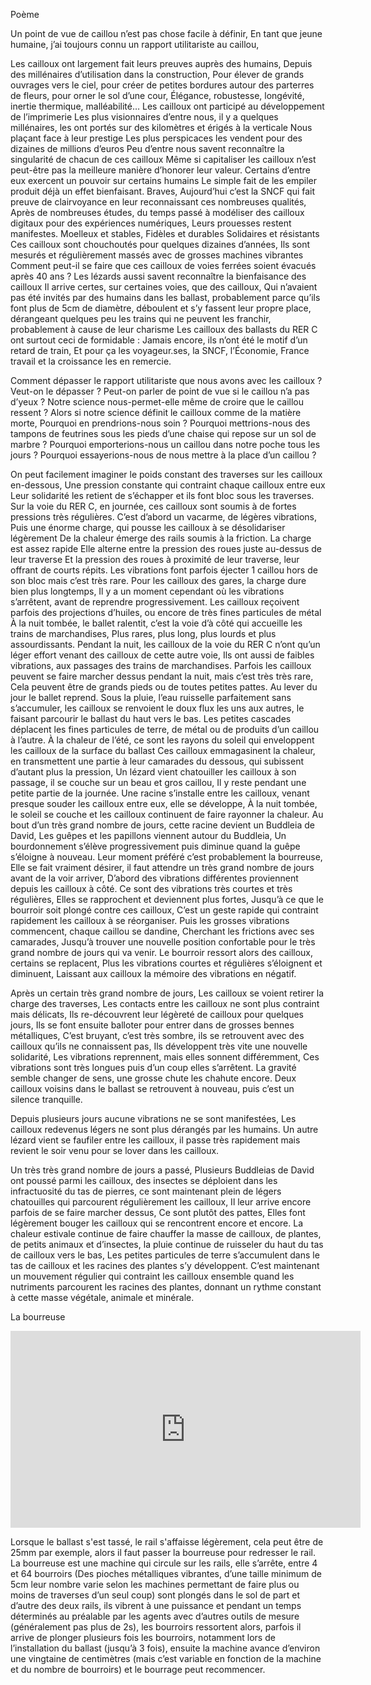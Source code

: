Poème

Un point de vue de caillou n’est pas chose facile à définir,
En tant que jeune humaine, j’ai toujours connu un rapport utilitariste au caillou,

Les cailloux ont largement fait leurs preuves auprès des humains,
Depuis des millénaires d’utilisation dans la construction,
Pour élever de grands ouvrages vers le ciel, pour créer de petites bordures autour des parterres de fleurs, pour orner le sol d’une cour,
Élégance, robustesse, longévité, inertie thermique, malléabilité…
Les cailloux ont participé au développement de l’imprimerie
Les plus visionnaires d’entre nous, il y a quelques millénaires, les ont portés sur des kilomètres et érigés à la verticale
Nous plaçant face à leur prestige
Les plus perspicaces les vendent pour des dizaines de millions d’euros
Peu d’entre nous savent reconnaître la singularité de chacun de ces cailloux
Même si capitaliser les cailloux n’est peut-être pas la meilleure manière d’honorer leur valeur.
Certains d’entre eux exercent un pouvoir sur certains humains
Le simple fait de les empiler produit déjà un effet bienfaisant.
Braves,
Aujourd’hui c’est la SNCF qui fait preuve de clairvoyance en leur reconnaissant ces nombreuses qualités,
Après de nombreuses études, du temps passé à modéliser des cailloux digitaux pour des expériences numériques,
Leurs prouesses restent manifestes.
Moelleux et stables,
Fidèles et durables
Solidaires et résistants
Ces cailloux sont chouchoutés pour quelques dizaines d’années,
Ils sont mesurés et régulièrement massés avec de grosses machines vibrantes
Comment peut-il se faire que ces cailloux de voies ferrées soient évacués après 40 ans ?
Les lézards aussi savent reconnaître la bienfaisance des cailloux
Il arrive certes, sur certaines voies, que des cailloux,
Qui n’avaient pas été invités par des humains dans les ballast, probablement parce qu’ils font plus de 5cm de diamètre,
déboulent et s’y fassent leur propre place,
dérangeant quelques peu les trains qui ne peuvent les franchir, probablement à cause de leur charisme
Les cailloux des ballasts du RER C ont surtout ceci de formidable :
Jamais encore, ils n’ont été le motif d’un retard de train,
Et pour ça les voyageur.ses, la SNCF, l’Économie, France travail et la croissance les en remercie.

Comment dépasser le rapport utilitariste que nous avons avec les cailloux ? Veut-on le dépasser ?
Peut-on parler de point de vue si le caillou n’a pas d’yeux ?
Notre science nous-permet-elle même de croire que le caillou ressent ?
Alors si notre science définit le cailloux comme de la matière morte,
Pourquoi en prendrions-nous soin ?
Pourquoi mettrions-nous des tampons de feutrines sous les pieds d’une chaise qui repose sur un sol de marbre ?
Pourquoi emporterions-nous un caillou dans notre poche tous les jours ?
Pourquoi essayerions-nous de nous mettre à la place d’un caillou ?

On peut facilement imaginer le poids constant des traverses sur les cailloux en-dessous,
Une pression constante qui contraint chaque cailloux entre eux
Leur solidarité les retient de s’échapper et ils font bloc sous les traverses.
Sur la voie du RER C, en journée, ces cailloux sont soumis à de fortes pressions très régulières.
C’est d’abord un vacarme, de légères vibrations,
Puis une énorme charge, qui pousse les cailloux à se désolidariser légèrement
De la chaleur émerge des rails soumis à la friction.
La charge est assez rapide
Elle alterne entre la pression des roues juste au-dessus de leur traverse
Et la pression des roues à proximité de leur traverse, leur offrant de courts répits.
Les vibrations font parfois éjecter 1 caillou hors de son bloc mais c’est très rare.
Pour les cailloux des gares, la charge dure bien plus longtemps,
Il y a un moment cependant où les vibrations s’arrêtent, avant de reprendre progressivement.
Les cailloux reçoivent parfois des projections d’huiles, ou encore de très fines particules de métal
À la nuit tombée, le ballet ralentit, c’est la voie d’à côté qui accueille les trains de marchandises,
Plus rares, plus long, plus lourds et plus assourdissants.
Pendant la nuit, les cailloux de la voie du RER C n’ont qu’un léger effort venant des cailloux de cette autre voie,
Ils ont aussi de faibles vibrations, aux passages des trains de marchandises.
Parfois les cailloux peuvent se faire marcher dessus pendant la nuit, mais c’est très très rare,
Cela peuvent être de grands pieds ou de toutes petites pattes.
Au lever du jour le ballet reprend.
Sous la pluie, l’eau ruisselle parfaitement sans s’accumuler,
les cailloux se renvoient le doux flux les uns aux autres, le faisant parcourir le ballast du haut vers le bas.
Les petites cascades déplacent les fines particules de terre, de métal ou de produits d’un caillou à l’autre.
À la chaleur de l’été, ce sont les rayons du soleil qui enveloppent les cailloux de la surface du ballast
Ces cailloux emmagasinent la chaleur, en transmettent une partie à leur camarades du dessous, qui subissent d’autant plus la pression,
Un lézard vient chatouiller les cailloux à son passage, il se couche sur un beau et gros caillou,
Il y reste pendant une petite partie de la journée.
Une racine s’installe entre les cailloux, venant presque souder les cailloux entre eux, elle se développe,
À la nuit tombée, le soleil se couche et les cailloux continuent de faire rayonner la chaleur.
Au bout d’un très grand nombre de jours, cette racine devient un Buddleia de David,
Les guêpes et les papillons viennent autour du Buddleia,
Un bourdonnement s’élève progressivement puis diminue quand la guêpe s’éloigne à nouveau.
Leur moment préféré c’est probablement la bourreuse,
Elle se fait vraiment désirer, il faut attendre un très grand nombre de jours avant de la voir arriver,
D’abord des vibrations différentes proviennent depuis les cailloux à côté.
Ce sont des vibrations très courtes et très régulières,
Elles se rapprochent et deviennent plus fortes,
Jusqu’à ce que le bourroir soit plongé contre ces cailloux,
C’est un geste rapide qui contraint rapidement les cailloux à se réorganiser.
Puis les grosses vibrations commencent, chaque caillou se dandine,
Cherchant les frictions avec ses camarades,
Jusqu’à trouver une nouvelle position confortable pour le très grand nombre de jours qui va venir.
Le bourroir ressort alors des cailloux, certains se replacent,
Plus les vibrations courtes et régulières s’éloignent et diminuent,
Laissant aux cailloux la mémoire des vibrations en négatif.

Après un certain très grand nombre de jours,
Les cailloux se voient retirer la charge des traverses,
Les contacts entre les cailloux ne sont plus contraint mais délicats,
Ils re-découvrent leur légèreté de cailloux pour quelques jours,
Ils se font ensuite balloter pour entrer dans de grosses bennes métalliques,
C’est bruyant, c’est très sombre, ils se retrouvent avec des cailloux qu’ils ne connaissent pas,
Ils développent très vite une nouvelle solidarité,
Les vibrations reprennent, mais elles sonnent différemment,
Ces vibrations sont très longues puis d’un coup elles s’arrêtent.
La gravité semble changer de sens, une grosse chute les chahute encore.
Deux cailloux voisins dans le ballast se retrouvent à nouveau, puis c’est un silence tranquille.

Depuis plusieurs jours aucune vibrations ne se sont manifestées,
Les cailloux redevenus légers ne sont plus dérangés par les humains.
Un autre lézard vient se faufiler entre les cailloux, il passe très rapidement mais revient le soir venu pour se lover dans les cailloux.

Un très très grand nombre de jours a passé,
Plusieurs Buddleias de David ont poussé parmi les cailloux, des insectes se déploient dans les infractuosité du tas de pierres, ce sont maintenant plein de légers chatouilles qui parcourent régulièrement les cailloux,
Il leur arrive encore parfois de se faire marcher dessus,
Ce sont plutôt des pattes,
Elles font légèrement bouger les cailloux qui se rencontrent encore et encore.
La chaleur estivale continue de faire chauffer la masse de cailloux, de plantes, de petits animaux et d’insectes, la pluie continue de ruisseler du haut du tas de cailloux vers le bas,
Les petites particules de terre s’accumulent dans le tas de cailloux et les racines des plantes s’y développent.
C’est maintenant un mouvement régulier qui contraint les cailloux ensemble quand les nutriments parcourent les racines des plantes, donnant un rythme constant à cette masse végétale, animale et minérale.


La bourreuse

<iframe width="560" height="315" src="https://www.youtube.com/embed/eg9eCLqXNv8?si=3DAkBAPxUPmqH3Cv&amp;start=19" title="YouTube video player" frameborder="0" allow="accelerometer; autoplay; clipboard-write; encrypted-media; gyroscope; picture-in-picture; web-share" referrerpolicy="strict-origin-when-cross-origin" allowfullscreen></iframe>

Lorsque le ballast s'est tassé, le rail s'affaisse légèrement, cela peut être de 25mm par exemple, alors il faut passer la bourreuse pour redresser le rail. La bourreuse est une machine qui circule sur les rails, elle s’arrête, entre 4 et 64 bourroirs (Des pioches métalliques vibrantes, d’une taille minimum de 5cm leur nombre varie selon les machines permettant de faire plus ou moins de traverses d’un seul coup) sont plongés dans le sol de part et d’autre des deux rails, ils vibrent à une puissance et pendant un temps déterminés au préalable par les agents avec d’autres outils de mesure (généralement pas plus de 2s), les bourroirs ressortent alors, parfois il arrive de plonger plusieurs fois les bourroirs, notamment lors de l’installation du ballast (jusqu’à 3 fois), ensuite la machine avance d’environ une vingtaine de centimètres (mais c’est variable en fonction de la machine et du nombre de bourroirs) et le bourrage peut recommencer.